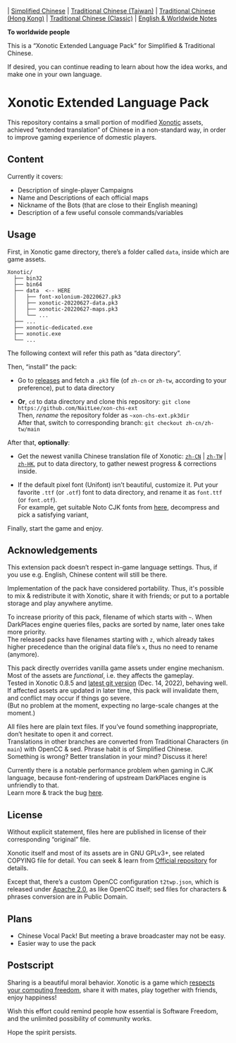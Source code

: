 
| [Simplified Chinese](../zh-cn/README.md) | [Traditional Chinese (Taiwan)](../zh-tw/README.md) | [Traditional Chinese (Hong Kong)](../zh-hk/README.md) | [Traditional Chinese (Classic)](../main/README.md) | [English & Worldwide Notes](./README.en-US.md)

**To worldwide people**

This is a “Xonotic Extended Language Pack” for Simplified & Traditional Chinese.

If desired, you can continue reading to learn about how the idea works, and make one in your own language.

# Xonotic Extended Language Pack

This repository contains a small portion of modified [Xonotic](https://xonotic.org/) assets, achieved “extended translation” of Chinese in a non-standard way, in order to improve gaming experience of domestic players.

## Content

Currently it covers:

- Description of single-player Campaigns
- Name and Descriptions of each official maps
- Nickname of the Bots (that are close to their English meaning)
- Description of a few useful console commands/variables

## Usage

First, in Xonotic game directory, there’s a folder called `data`, inside which are game assets.

```
Xonotic/
  ├── bin32
  ├── bin64
  ├── data  <-- HERE
  │   ├── font-xolonium-20220627.pk3
  │   ├── xonotic-20220627-data.pk3
  │   ├── xonotic-20220627-maps.pk3
  │   └── ...
  ├── ...
  ├── xonotic-dedicated.exe
  ├── xonotic.exe
  └── ...
```

The following context will refer this path as “data directory”.
<br />

Then, “install” the pack:

- Go to [releases](https://github.com/NaitLee/xon-chs-ext/releases) and fetch a `.pk3` file (of `zh-cn` or `zh-tw`, according to your preference), put to data directory

- **Or**, `cd` to data directory and clone this repository: `git clone https://github.com/NaitLee/xon-chs-ext`  
  Then, *rename* the repository folder as `~xon-chs-ext.pk3dir`  
  After that, switch to corresponding branch: `git checkout zh-cn/zh-tw/main`

After that, **optionally**:

- Get the newest vanilla Chinese translation file of Xonotic: [`zh-CN`](https://gitlab.com/xonotic/xonotic-data.pk3dir/-/raw/master/common.zh_CN.po?inline=false) | [`zh-TW`](https://gitlab.com/xonotic/xonotic-data.pk3dir/-/raw/master/common.zh_TW.po?inline=false) | [`zh-HK`](https://gitlab.com/xonotic/xonotic-data.pk3dir/-/raw/master/common.zh_HK.po?inline=false), put to data directory, to gather newest progress & corrections inside.

<!-- \* Traditional Chinese translation isn’t complete yet, please wait for contributors to fulfill it. Or try to convert from Simplified translation with [OpenCC](https://github.com/BYVoid/OpenCC). -->

- If the default pixel font (Unifont) isn’t beautiful, customize it. Put your favorite `.ttf` (or `.otf`) font to data directory, and rename it as `font.ttf` (or `font.otf`).  
  For example, get suitable Noto CJK fonts from [here](https://github.com/googlefonts/noto-cjk/releases), decompress and pick a satisfying variant,

Finally, start the game and enjoy.

## Acknowledgements

This extension pack doesn’t respect in-game language settings. Thus, if you use e.g. English, Chinese content will still be there.

Implementation of the pack have considered portability. Thus, it's possible to mix & redistribute it with Xonotic, share it with friends; or put to a portable storage and play anywhere anytime.

To increase priority of this pack, filename of which starts with `~`. When DarkPlaces engine queries files, packs are sorted by name, later ones take more priority.  
The released packs have filenames starting with `z`, which already takes higher precedence than the original data file’s `x`, thus no need to rename (anymore).

This pack directly overrides vanilla game assets under engine mechanism. Most of the assets are *functional*, i.e. they affects the gameplay.  
Tested in Xonotic 0.8.5 and [latest git version](https://gitlab.com/xonotic/xonotic/-/wikis/Repository_Access) (Dec. 14, 2022), behaving well.  
If affected assets are updated in later time, this pack will invalidate them, and conflict may occur if things go severe.  
(But no problem at the moment, expecting no large-scale changes at the moment.)

All files here are plain text files. If you’ve found something inappropriate, don’t hesitate to open it and correct.  
Translations in other branches are converted from Traditional Characters (in `main`) with OpenCC & sed. Phrase habit is of Simplified Chinese.  
Something is wrong? Better translation in your mind? Discuss it here!

Currently there is a notable performance problem when gaming in CJK language, because font-rendering of upstream DarkPlaces engine is unfriendly to that.  
Learn more & track the bug [here](https://github.com/DarkPlacesEngine/darkplaces/issues/49).

## License

Without explicit statement, files here are published in license of their corresponding “original” file.

Xonotic itself and most of its assets are in GNU GPLv3+, see related COPYING file for detail. You can seek & learn from [Official repository](https://gitlab.com/xonotic/) for details.

Except that, there’s a custom OpenCC configuration `t2twp.json`, which is released under [Apache 2.0](https://github.com/BYVoid/OpenCC/blob/master/LICENSE), as like OpenCC itself; sed files for characters & phrases conversion are in Public Domain.

## Plans

- Chinese Vocal Pack! But meeting a brave broadcaster may not be easy.
- Easier way to use the pack

## Postscript

Sharing is a beautiful moral behavior. Xonotic is a game which [respects your computing freedom](https://www.gnu.org/philosophy/free-sw.html), share it with mates, play together with friends, enjoy happiness!

Wish this effort could remind people how essential is Software Freedom, and the unlimited possibility of community works.

Hope the spirit persists.
